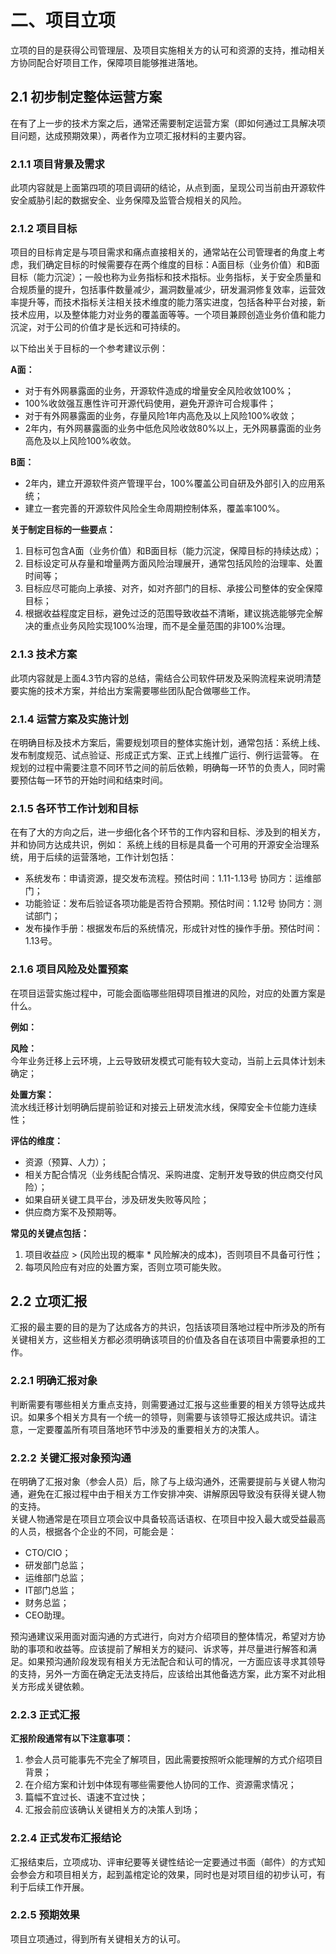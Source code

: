 # 二、项目立项
立项的目的是获得公司管理层、及项目实施相关方的认可和资源的支持，推动相关方协同配合好项目工作，保障项目能够推进落地。

## 2.1 初步制定整体运营方案
在有了上一步的技术方案之后，通常还需要制定运营方案（即如何通过工具解决项目问题，达成预期效果），两者作为立项汇报材料的主要内容。

### 2.1.1 项目背景及需求
此项内容就是上面第四项的项目调研的结论，从点到面，呈现公司当前由开源软件安全威胁引起的数据安全、业务保障及监管合规相关的风险。

### 2.1.2 项目目标
项目的目标肯定是与项目需求和痛点直接相关的，通常站在公司管理者的角度上考虑，我们确定目标的时候需要存在两个维度的目标：A面目标（业务价值）和B面目标（能力沉淀）；一般也称为业务指标和技术指标。业务指标，关于安全质量和合规质量的提升，包括事件数量减少，漏洞数量减少，研发漏洞修复效率，运营效率提升等，而技术指标关注相关技术维度的能力落实进度，包括各种平台对接，新技术应用，以及整体能力对业务的覆盖面等等。一个项目兼顾创造业务价值和能力沉淀，对于公司的价值才是长远和可持续的。

以下给出关于目标的一个参考建议示例：<br>

**A面：**
- 对于有外网暴露面的业务，开源软件造成的增量安全风险收敛100%；
- 100%收敛强互惠性许可开源代码使用，避免开源许可合规事件；
- 对于有外网暴露面的业务，存量风险1年内高危及以上风险100%收敛；
- 2年内，有外网暴露面的业务中低危风险收敛80%以上，无外网暴露面的业务高危及以上风险100%收敛。<br>

**B面：**
- 2年内，建立开源软件资产管理平台，100%覆盖公司自研及外部引入的应用系统；
- 建立一套完善的开源软件风险全生命周期控制体系，覆盖率100%。

**关于制定目标的一些要点：**
1. 目标可包含A面（业务价值）和B面目标（能力沉淀，保障目标的持续达成）；
2. 目标设定可从存量和增量两方面风险治理展开，通常包括风险的治理率、处置时间等；
3. 目标应尽可能向上承接、对齐，如对齐部门的目标、承接公司整体的安全保障目标；
4. 根据收益程度定目标，避免过泛的范围导致收益不清晰，建议挑选能够完全解决的重点业务风险实现100%治理，而不是全量范围的非100%治理。

### 2.1.3 技术方案
此项内容就是上面4.3节内容的总结，需结合公司软件研发及采购流程来说明清楚要实施的技术方案，并给出方案需要哪些团队配合做哪些工作。

### 2.1.4 运营方案及实施计划
在明确目标及技术方案后，需要规划项目的整体实施计划，通常包括：系统上线、发布制度规范、试点验证、形成正式方案、正式上线推广运行、例行运营等。
在规划的过程中需要注意不同环节之间的前后依赖，明确每一环节的负责人，同时需要预估每一环节的开始时间和结束时间。

### 2.1.5 各环节工作计划和目标
在有了大的方向之后，进一步细化各个环节的工作内容和目标、涉及到的相关方，并和协同方达成共识，例如：
系统上线的目标是具备一个可用的开源安全治理系统，用于后续的运营落地，工作计划包括：
- 系统发布：申请资源，提交发布流程。预估时间：1.11-1.13号 协同方：运维部门；
- 功能验证：发布后验证各项功能是否符合预期。预估时间：1.12号 协同方：测试部门；
- 发布操作手册：根据发布后的系统情况，形成针对性的操作手册。预估时间：1.13号。

### 2.1.6 项目风险及处置预案
在项目运营实施过程中，可能会面临哪些阻碍项目推进的风险，对应的处置方案是什么。

**例如：**<br>

**风险：** <br>
今年业务迁移上云环境，上云导致研发模式可能有较大变动，当前上云具体计划未确定；<br>

**处置方案：** <br>
流水线迁移计划明确后提前验证和对接云上研发流水线，保障安全卡位能力连续性；<br>

**评估的维度：**
- 资源（预算、人力）；
- 相关方配合情况（业务线配合情况、采购进度、定制开发导致的供应商交付风险）；
- 如果自研关键工具平台，涉及研发失败等风险；
- 供应商方案不及预期等。

**常见的关键点包括：** <br>
1. 项目收益应 > (风险出现的概率 * 风险解决的成本)，否则项目不具备可行性；
2. 每项风险应有对应的处置方案，否则立项可能失败。

## 2.2 立项汇报
汇报的最主要的目的是为了达成各方的共识，包括该项目落地过程中所涉及的所有关键相关方，这些相关方都必须明确该项目的价值及各自在该项目中需要承担的工作。

### 2.2.1 明确汇报对象
判断需要有哪些相关方重点支持，则需要通过汇报与这些重要的相关方领导达成共识。如果多个相关方具有一个统一的领导，则需要与该领导汇报达成共识。请注意，一定要覆盖所有项目落地环节中涉及的重要相关方的决策人。

### 2.2.2 关键汇报对象预沟通
在明确了汇报对象（参会人员）后，除了与上级沟通外，还需要提前与关键人物沟通，避免在汇报过程中由于相关方工作安排冲突、讲解原因导致没有获得关键人物的支持。<br>
关键人物通常是在项目立项会议中具备较高话语权、在项目中投入最大或受益最高的人员，根据各个企业的不同，可能会是：
- CTO/CIO；
- 研发部门总监；
- 运维部门总监；
- IT部门总监；
- 财务总监；
- CEO助理。<br>

预沟通建议采用面对面沟通的方式进行，向对方介绍项目的整体情况，希望对方协助的事项和收益等。应该提前了解相关方的疑问、诉求等，并尽量进行解答和满足。如果预沟通阶段发现有相关方无法配合和认可的情况，一方面应该寻求其领导的支持，另外一方面在确定无法支持后，应该给出其他备选方案，此方案不对此相关方形成关键依赖。

### 2.2.3 正式汇报
**汇报阶段通常有以下注意事项：**
1. 参会人员可能事先不完全了解项目，因此需要按照听众能理解的方式介绍项目背景；
2. 在介绍方案和计划中体现有哪些需要他人协同的工作、资源需求情况；
3. 篇幅不宜过长、语速不宜过快；
4. 汇报会前应该确认关键相关方的决策人到场；

### 2.2.4 正式发布汇报结论
汇报结束后，立项成功、评审纪要等关键性结论一定要通过书面（邮件）的方式知会参会方和项目相关方，起到盖棺定论的效果，同时也是对项目组的初步认可，有利于后续工作开展。

### 2.2.5 预期效果
项目立项通过，得到所有关键相关方的认可。
